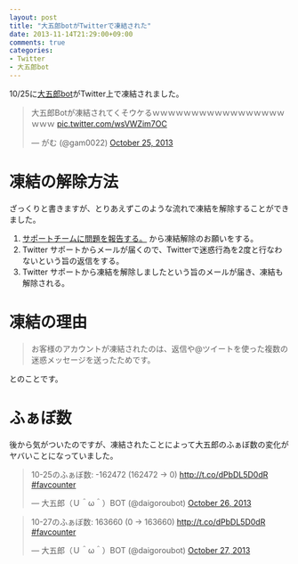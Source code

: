 ```yaml
---
layout: post
title: "大五郎botがTwitterで凍結された"
date: 2013-11-14T21:29:00+09:00
comments: true
categories: 
- Twitter
- 大五郎bot
---
```


10/25に[大五郎bot](https://twitter.com/daigoroubot)がTwitter上で凍結されました。

<blockquote class="twitter-tweet"><p>大五郎Botが凍結されてくそウケるｗｗｗｗｗｗｗｗｗｗｗｗｗｗｗｗｗｗｗｗ <a href="http://t.co/wsVWZim7OC">pic.twitter.com/wsVWZim7OC</a></p>&mdash; がむ (@gam0022) <a href="https://twitter.com/gam0022/statuses/393730346518196224">October 25, 2013</a></blockquote>

<!--more-->

# 凍結の解除方法

ざっくりと書きますが、とりあえずこのような流れで凍結を解除することができました。

1. [サポートチームに問題を報告する。](https://support.twitter.com/forms/general?subtopic=suspended) から凍結解除のお願いをする。
2. Twitter サポートからメールが届くので、Twitterで迷惑行為を2度と行なわないという旨の返信をする。
3. Twitter サポートから凍結を解除しましたという旨のメールが届き、凍結も解除される。


# 凍結の理由

> お客様のアカウントが凍結されたのは、返信や@ツイートを使った複数の迷惑メッセージを送ったためです。

とのことです。


# ふぁぼ数

後から気がついたのですが、凍結されたことによって大五郎のふぁぼ数の変化がヤバいことになっていました。

<blockquote class="twitter-tweet"><p>10-25のふぁぼ数: -162472 (162472 → 0)&#10;<a href="http://t.co/dPbDL5D0dR">http://t.co/dPbDL5D0dR</a> <a href="https://twitter.com/search?q=%23favcounter&amp;src=hash">#favcounter</a></p>&mdash; 大五郎（Ｕ＾ω＾）BOT (@daigoroubot) <a href="https://twitter.com/daigoroubot/statuses/394146517008646144">October 26, 2013</a></blockquote>


<blockquote class="twitter-tweet"><p>10-27のふぁぼ数: 163660 (0 → 163660)&#10;<a href="http://t.co/dPbDL5D0dR">http://t.co/dPbDL5D0dR</a> <a href="https://twitter.com/search?q=%23favcounter&amp;src=hash">#favcounter</a></p>&mdash; 大五郎（Ｕ＾ω＾）BOT (@daigoroubot) <a href="https://twitter.com/daigoroubot/statuses/394509565296791552">October 27, 2013</a></blockquote>

<script async src="//platform.twitter.com/widgets.js" charset="utf-8"></script>

